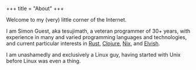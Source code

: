 +++
title = "About"
+++

Welcome to my (very) little corner of the Internet.

I am Simon Guest, aka tesujimath, a veteran programmer of 30+ years, with experience in many and varied programming languages and technologies, and current particular interests in [Rust](https://www.rust-lang.org/), [Clojure](https://clojure.org/), [Nix](https://nixos.org/), and [Elvish](https://elv.sh/).

I am unashamedly and exclusively a Linux guy, having started with Unix before Linux was even a thing.
